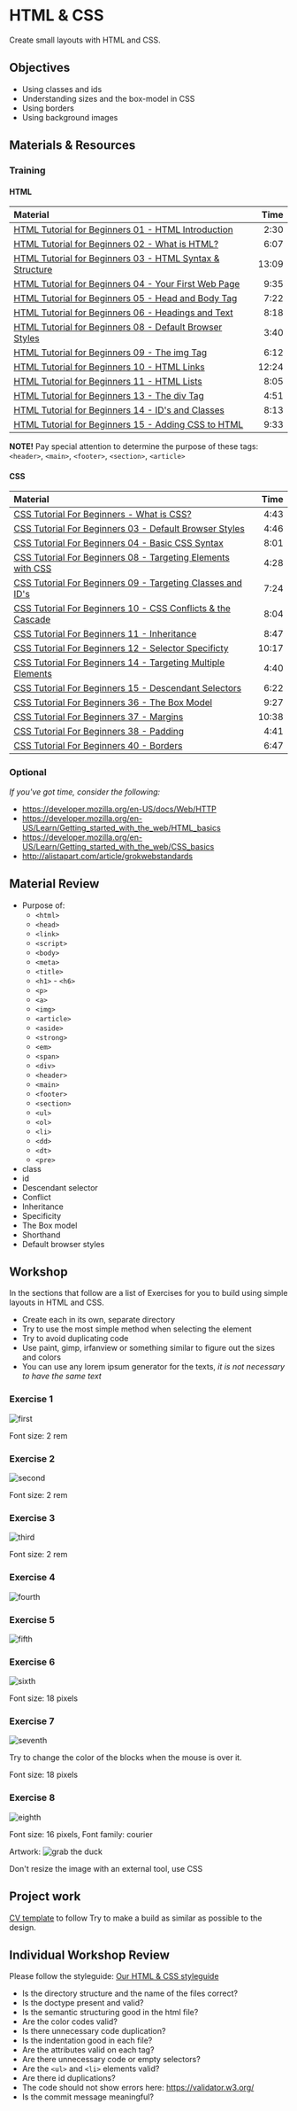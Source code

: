 # HTML & CSS
Create small layouts with HTML and CSS.

## Objectives
 - Using classes and ids
 - Understanding sizes and the box-model in CSS
 - Using borders
 - Using background images

## Materials & Resources
### Training
#### HTML
| Material | Time |
|:---------|-----:|
| [HTML Tutorial for Beginners 01 - HTML Introduction](https://www.youtube.com/watch?v=Y1BlT4_c_SU) | 2:30 |
| [HTML Tutorial for Beginners 02 - What is HTML?](https://www.youtube.com/watch?v=cZCq8lQ-vZ0) | 6:07 |
| [HTML Tutorial for Beginners 03 - HTML Syntax & Structure](https://www.youtube.com/watch?v=IJWcX2EDAKg) | 13:09 |
| [HTML Tutorial for Beginners 04 - Your First Web Page](https://www.youtube.com/watch?v=MnaKa7igX7k) | 9:35 |
| [HTML Tutorial for Beginners 05 - Head and Body Tag](https://www.youtube.com/watch?v=mNRzWMH5xK0) | 7:22 |
| [HTML Tutorial for Beginners 06 - Headings and Text](https://www.youtube.com/watch?v=XxZPrn1VFTc) | 8:18 |
| [HTML Tutorial for Beginners 08 - Default Browser Styles](https://www.youtube.com/watch?v=OwC4xNWihoM) | 3:40 |
| [HTML Tutorial for Beginners 09 - The img Tag](https://www.youtube.com/watch?v=g6xsNHnAmlE) | 6:12 |
| [HTML Tutorial for Beginners 10 - HTML Links](https://www.youtube.com/watch?v=f8pAb3IuECk) | 12:24 |
| [HTML Tutorial for Beginners 11 - HTML Lists](https://www.youtube.com/watch?v=HeQvQEiGMKk) | 8:05 |
| [HTML Tutorial for Beginners 13 - The div Tag](https://www.youtube.com/watch?v=-XQlr727A8w) | 4:51 |
| [HTML Tutorial for Beginners 14 - ID's and Classes](https://www.youtube.com/watch?v=9UNmumTYuq8) | 8:13 |
| [HTML Tutorial for Beginners 15 - Adding CSS to HTML](https://www.youtube.com/watch?v=Tc4IsPFB01E) | 9:33 |

__NOTE!__ Pay special attention to determine the purpose of these tags: `<header>`, `<main>`, `<footer>`, `<section>`, `<article>`


#### CSS
| Material | Time |
|:---------|-----:|
| [CSS Tutorial For Beginners - What is CSS?](https://www.youtube.com/watch?v=4BEyFVufmM8) | 4:43 |
| [CSS Tutorial For Beginners 03 - Default Browser Styles](https://www.youtube.com/watch?v=iqTgros3FTc) | 4:46 |
| [CSS Tutorial For Beginners 04 - Basic CSS Syntax](https://www.youtube.com/watch?v=1CqHws4WZ-M) | 8:01 |
| [CSS Tutorial For Beginners 08 - Targeting Elements with CSS](https://www.youtube.com/watch?v=f7c7bTrqXic) | 4:28 |
| [CSS Tutorial For Beginners 09 - Targeting Classes and ID's](https://www.youtube.com/watch?v=hrqo_GOwHHs) | 7:24 |
| [CSS Tutorial For Beginners 10 - CSS Conflicts & the Cascade](https://www.youtube.com/watch?v=4oPvurjpcNw) | 8:04 |
| [CSS Tutorial For Beginners 11 - Inheritance](https://www.youtube.com/watch?v=ZMpaebQ3n6A) | 8:47 |
| [CSS Tutorial For Beginners 12 - Selector Specificty](https://www.youtube.com/watch?v=lZ6R_eYYxoE) | 10:17 |
| [CSS Tutorial For Beginners 14 - Targeting Multiple Elements](https://www.youtube.com/watch?v=3SOf8gZlBhI) | 4:40 |
| [CSS Tutorial For Beginners 15 - Descendant Selectors](https://www.youtube.com/watch?v=84KE7OwMjYY) | 6:22 |
| [CSS Tutorial For Beginners 36 - The Box Model](https://www.youtube.com/watch?v=Qx-yzUBqatQ) | 9:27 |
| [CSS Tutorial For Beginners 37 - Margins](https://www.youtube.com/watch?v=ggo0di5L6sA) | 10:38 |
| [CSS Tutorial For Beginners 38 - Padding](https://www.youtube.com/watch?v=4YF-eaX4P0k) | 4:41 |
| [CSS Tutorial For Beginners 40 - Borders](https://www.youtube.com/watch?v=sdn5p4kf91c) | 6:47 |

### Optional 
*If you've got time, consider the following:*
 - https://developer.mozilla.org/en-US/docs/Web/HTTP
 - https://developer.mozilla.org/en-US/Learn/Getting_started_with_the_web/HTML_basics
 - https://developer.mozilla.org/en-US/Learn/Getting_started_with_the_web/CSS_basics
 - http://alistapart.com/article/grokwebstandards

## Material Review 
 - Purpose of: 
   - `<html>`
   - `<head>`
   - `<link>`
   - `<script>`
   - `<body>`
   - `<meta>`
   - `<title>`
   - `<h1>` - `<h6>`
   - `<p>`
   - `<a>`
   - `<img>`
   - `<article>`
   - `<aside>`
   - `<strong>`
   - `<em>`
   - `<span>`
   - `<div>`
   - `<header>`
   - `<main>`
   - `<footer>`
   - `<section>`
   - `<ul>`
   - `<ol>`
   - `<li>`
   - `<dd>`
   - `<dt>`
   - `<pre>`
 - class
 - id
 - Descendant selector
 - Conflict 
 - Inheritance 
 - Specificity
 - The Box model
 - Shorthand
 - Default browser styles

## Workshop
In the sections that follow are a list of Exercises for you to build using simple layouts in HTML and CSS.

- Create each in its own, separate directory
- Try to use the most simple method when selecting the element
- Try to avoid duplicating code
- Use paint, gimp, irfanview or something similar to figure out the sizes and colors
- You can use any lorem ipsum generator for the texts, *it is not necessary to have the same text*

### Exercise 1
![first](01.png)

Font size: 2 rem

### Exercise 2
![second](02.png)

Font size: 2 rem

### Exercise 3
![third](03.png)

Font size: 2 rem

### Exercise 4
![fourth](04.png)

### Exercise 5
![fifth](5.jpg)

### Exercise 6
![sixth](6.jpg)

Font size: 18 pixels

### Exercise 7
![seventh](7.jpg)

Try to change the color of the blocks when the mouse is over it.

Font size: 18 pixels

### Exercise 8
![eighth](05.png)

Font size: 16 pixels, Font family: courier

Artwork: ![grab the duck](duck.png)

Don't resize the image with an external tool, use CSS

## Project work
[CV template](https://invis.io/X575YEGVU#/155416515_Greenfox-Anakins-Cv) to follow
Try to make a build as similar as possible to the design.

## Individual Workshop Review
Please follow the styleguide: [Our HTML & CSS styleguide](../../styleguide/html-css.md)

 - Is the directory structure and the name of the files correct?
 - Is the doctype present and valid?
 - Is the semantic structuring good in the html file?
 - Are the color codes valid?
 - Is there unnecessary code duplication?
 - Is the indentation good in each file?
 - Are the attributes valid on each tag?
 - Are there unnecessary code or empty selectors?
 - Are the `<ul>` and `<li>` elements valid?
 - Are there id duplications?
 - The code should not show errors here: https://validator.w3.org/
 - Is the commit message meaningful?

